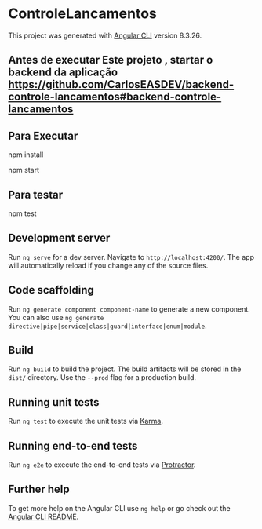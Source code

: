 # ControleLancamentos

This project was generated with [Angular CLI](https://github.com/angular/angular-cli) version 8.3.26.

## Antes de executar Este projeto , startar o backend da aplicação https://github.com/CarlosEASDEV/backend-controle-lancamentos#backend-controle-lancamentos

## Para Executar

  npm install
  
  npm start

## Para testar

  npm test

## Development server

Run `ng serve` for a dev server. Navigate to `http://localhost:4200/`. The app will automatically reload if you change any of the source files.

## Code scaffolding

Run `ng generate component component-name` to generate a new component. You can also use `ng generate directive|pipe|service|class|guard|interface|enum|module`.

## Build

Run `ng build` to build the project. The build artifacts will be stored in the `dist/` directory. Use the `--prod` flag for a production build.

## Running unit tests

Run `ng test` to execute the unit tests via [Karma](https://karma-runner.github.io).

## Running end-to-end tests

Run `ng e2e` to execute the end-to-end tests via [Protractor](http://www.protractortest.org/).

## Further help

To get more help on the Angular CLI use `ng help` or go check out the [Angular CLI README](https://github.com/angular/angular-cli/blob/master/README.md).
